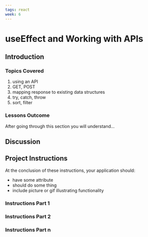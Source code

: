 ```yaml
---
tags: react 
week: 6
---
```


# useEffect and Working with APIs

## Introduction

### Topics Covered

1. using an API
2. GET, POST
3. mapping response to existing data structures
4. try, catch, throw
5. sort, filter

### Lessons Outcome

After going through this section you will understand...

## Discussion

## Project Instructions

At the conclusion of these instructions, your application should:

- have some attribute
- should do some thing
- include picture or gif illustrating functionality

### Instructions Part 1

### Instructions Part 2

### Instructions Part n
